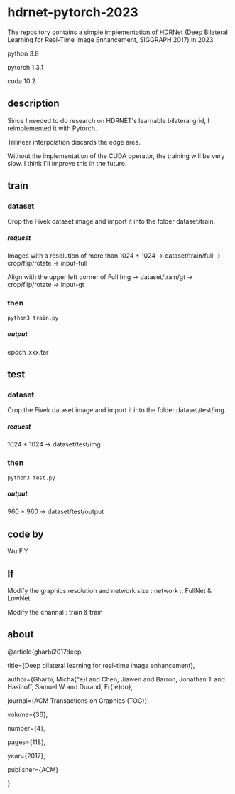 # hdrnet-pytorch-2023
The repository contains a simple implementation of HDRNet (Deep Bilateral Learning for Real-Time Image Enhancement, SIGGRAPH 2017) in 2023.

python 3.8

pytorch 1.3.1

cuda 10.2

## description
Since I needed to do research on HDRNET's learnable bilateral grid, I reimplemented it with Pytorch.


Trilinear interpolation discards the edge area.


Without the implementation of the CUDA operator, the training will be very slow. I think I'll improve this in the future.

## train

### dataset
Crop the Fivek dataset image and import it into the folder dataset/train.

##### request
Images with a resolution of more than 1024 * 1024 -> dataset/train/full -> crop/flip/rotate -> input-full


Align with the upper left corner of Full Img -> dataset/train/gt -> crop/flip/rotate -> input-gt

### then
```sh
python3 train.py 
```
##### output
epoch_xxx.tar

## test

### dataset
Crop the Fivek dataset image and import it into the folder dataset/test/img.

##### request
1024 * 1024 -> dataset/test/img  

### then
```sh
python3 test.py
```
##### output
960 * 960 -> dataset/test/output


## code by
Wu F.Y 

## If
Modify the graphics resolution and network size : network :: FullNet & LowNet

Modify the channal : train & train

## about
@article{gharbi2017deep,

  title={Deep bilateral learning for real-time image enhancement},

  author={Gharbi, Micha{\"e}l and Chen, Jiawen and Barron, Jonathan T and Hasinoff, Samuel W and Durand, Fr{\'e}do},

  journal={ACM Transactions on Graphics (TOG)},

  volume={36},

  number={4},

  pages={118},

  year={2017},

  publisher={ACM}
  
}
